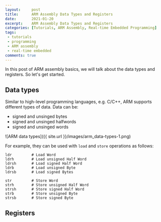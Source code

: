 ```yaml
---
layout:     post
title:      ARM Assembly Data Types and Registers
date:       2021-01-20
excerpt:    ARM Assembly Data Types and Registers
categories: [Tutorials, ARM Assembly, Real-time Embedded Programming]
tags:
 - tutorials
 - programming
 - ARM assembly
 - real-time embedded
comments: true
---
```


In this post of ARM assembly basics, we will talk about the data types and registers. So let's get started.

## Data types

Similar to high-level programming languages, e.g. C/C++, ARM supports different types of data. 
Data can be:
* signed and unsinged bytes
* signed and unsinged halfwords
* signed and unsinged words

![ARM data types]({{ site.url }}/images/arm_data-types-1.png)   

For example, they can be used with `load` and `store` operations as follows:
```assembly
ldr         # Load Word
ldrh        # Load unsigned Half Word
ldrsh       # Load signed Half Word
ldrb        # Load unsigned Byte
ldrsb       # Load signed Bytes

str         # Store Word
strh        # Store unsigned Half Word
strsh       # Store signed Half Word
strb        # Store unsigned Byte
strsb       # Store signed Byte
```

## Registers
